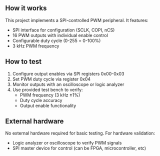 <!---

This file is used to generate your project datasheet. Please fill in the information below and delete any unused
sections.

You can also include images in this folder and reference them in the markdown. Each image must be less than
512 kb in size, and the combined size of all images must be less than 1 MB.
-->

## How it works

This project implements a SPI-controlled PWM peripheral. It features:
- SPI interface for configuration (SCLK, COPI, nCS)
- 16 PWM outputs with individual enable control
- Configurable duty cycle (0-255 = 0-100%)
- 3 kHz PWM frequency

## How to test

1. Configure output enables via SPI registers 0x00-0x03
2. Set PWM duty cycle via register 0x04
3. Monitor outputs with an oscilloscope or logic analyzer
4. Use provided test bench to verify:
   - PWM frequency (3 kHz ±1%)
   - Duty cycle accuracy
   - Output enable functionality

## External hardware

No external hardware required for basic testing. For hardware validation:
- Logic analyzer or oscilloscope to verify PWM signals
- SPI master device for control (can be FPGA, microcontroller, etc)
